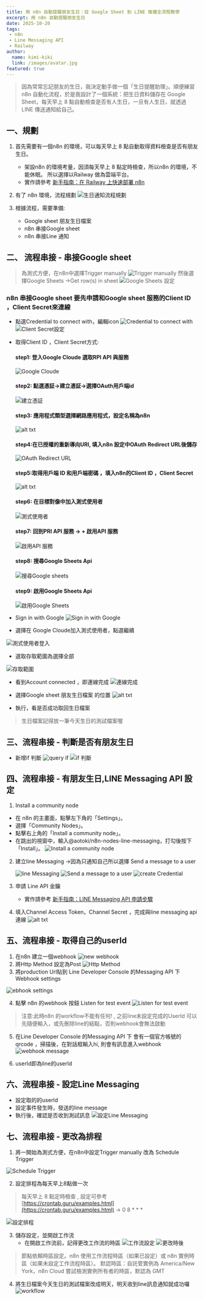 ```yaml
---
title: 用 n8n 自動提醒朋友生日：從 Google Sheet 到 LINE 推播全流程教學
excerpt: 用 n8n 自動提醒朋友生日
date: 2025-10-20
tags: 
 - n8n
 - Line Messaging API
 - Railway
author: 
  name: kimi-kiki
  link: /images/avatar.jpg
featured: true
---
```


>因為常常忘記朋友的生日，我決定動手做一個「生日提醒助理」。順便練習 n8n 自動化流程，於是我設計了一個系統：把生日資料儲存在 Google Sheet，每天早上 8 點自動檢查是否有人生日，一旦有人生日，就透過 LINE 傳送通知給自己。

## 一、規劃
1. 首先需要有一個n8n 的環境，可以每天早上 8 點自動取得資料檢查是否有朋友生日。

   - 架設n8n 的環境考量，因須每天早上 8 點定時檢查，所以n8n 的環境，不能休眠。 所以選擇以Railway 做為雲端平台。
   - 實作請參考 [新手指南：在 Railway 上快速部署 n8n](https://kimi-kiki-blog.vercel.app/posts/railway_deploy_n8n)
2. 有了 n8n 環境，流程規劃
   ![生日通知流程規劃](../../public/images/image.png)

3. 根據流程，需要準備:
   - Google sheet 朋友生日檔案
   - n8n 串接Google sheet 
   - n8n 串接Line 通知
  
## 二、 流程串接 - 串接Google sheet 

>為測式方便，在n8n中選擇Trigger manually 
![Trigger manually](/public/images/20251020-174353.png)
然後選擇Google Sheets ->Get row(s) in sheet
![Google Sheets 設定](/public/images/20251020-174619.png)
 
### n8n 串接Google sheet 要先申請和Google sheet 服務的Client ID ，Client Secret來連線
- 點選Credential to connect with，編輯icon
![Credential to connect with](/public/images/20251020-174932.png)
![Client Secret設定](/public/images/20251020-175041.png)
- 取得Client ID ，Client Secret方式:
    #### step1: 登入Google Cloude 選取RPI API 與服務
    ![Google Cloude](/public/images/20251020-173228.png)

    #### step2: 點選憑証->建立憑証->選擇OAuth用戶端id

    ![建立憑証](/public/images/20251020-173414.png)

    #### step3: 應用程式類型選擇網路應用程式，設定名稱為n8n 

    ![alt txt](/public/images/20251020-174001.png)

    #### step4:在已授權的重新導向URI, 填入n8n 設定中OAuth Redirect URL後儲存
    ![OAuth Redirect URL](/public/images/20251020-175557.png)

    #### step5:取得用戶端 ID 和用戶端密碼 ，填入n8n的Client ID ，Client Secret
    ![alt txt](/public/images/20251020-181320.png)

    #### step6: 在目標對像中加入測式使用者
    ![測式使用者](/public/images/20251020-175716.png)

    #### step7: 回到PRI API 服務 -> + 啟用API 服務
    ![啟用API 服務](/public/images/20251020-175932.png)
    #### step8: 搜尋Google Sheets Api
    ![搜尋Google sheets](/public/images/20251020-180044.png)
    #### step9: 啟用Google Sheets Api
    ![啟用Google Sheets](/public/images/20251020-180112.png)

- Sign in with Google
![Sign in with Google](/public/images/20251020-181538.png)

- 選擇在 Google Cloude加入測式使用者，點選繼續
  
![測式使用者登入](/public/images/20251020-181803.png)

- 選取存取範圍為選擇全部

![存取範圍](/public/images/20251020-181925.png)

- 看到Account connected ，即連線完成
 ![連線完成](/public/images/20251020-182115.png)

- 選擇Google sheet 朋友生日檔案 的位置
![alt txt](/public/images/20251020-182454.png)
- 執行，看是否成功取回生日檔案 
> 生日檔案記得放一筆今天生日的測試檔案喔
## 三、流程串接 - 判斷是否有朋友生日
- 新增if 判斷
  ![query if](/public/images/20251020-183133.png)
  ![if 判斷](/public/images/20251020-183101.png)

## 四、流程串接 - 有朋友生日,LINE Messaging API  設定
1. Install a community node
  - 在 n8n 的主畫面，點擊左下角的「Settings」。
  - 選擇「Community Nodes」。
  - 點擊右上角的「Install a community node」。
  - 在跳出的視窗中，輸入@aotoki/n8n-nodes-line-messaging，打勾後按下「Install」。
  ![Install a community node](/public/images/20251020-210537.png)

2. 建立line Messaging ->因為只通知自己所以選擇 Send a message to a user

    ![line Messaging](/public/images/20251020-210920.png)
    ![Send a message to a user](/public/images/20251021-151341.png)
    ![create Credential](/public/images/20251021-105826.png)

3. 申請 Line API 金鑰

   - 實作請參考 [新手指南：LINE Messaging API 申請步驟](https://kimi-kiki-blog.vercel.app/posts/line_message_apply)

4. 填入Channel Access Token，Channel Secret ，完成與line messaging api連線
![alt txt](/public/images/20251021-110126.png)


## 五、流程串接 - 取得自己的userId
1. 在n8n 建立一個webhook
![new webhook](/public/images/20251021-151814.png)
2. 將Http Method 設定為Post 
![Http Method](/public/images/20251021-152012.png)
3. 將production Url貼到 Line Developer Console  的Messaging API 下Webhook settings

![ebhook settings](/public/images/20251021-152231.png)

4. 點擊 n8n 的webhook 按鈕 Listen for test event
![Listen for test event](/public/images/20251021-152504.png)

> 注意:此時n8n 的workflow不能有任何! , 之前line未設定完成的UserId 可以先隨便輸入，或先刪除line的結點，否則webhook會無法啟動

5. 在Line Developer Console  的Messaging API 下 會有一個官方帳號的qrcode ，掃描後，在對話框輸入hi, 則會有訊息進入webhook
   ![webhook message](/public/images/20251021-153206.png)

6. userId即為line的userId

## 六、流程串接 - 設定Line Messaging
- 設定取的的userId
- 設定事件發生時，發送的line message
- 執行後，確認是否收到測試訊息
![設定Line Messaging](/public/images/20251021-153803.png)


## 七、流程串接 - 更改為排程
1. 將一開始為測式方便，在n8n中設定Trigger manually 改為 Schedule Trigger

![Schedule Trigger](/public/images/20251021-154148.png)

2. 設定排程為每天早上8點做一次 
> 每天早上 8 點定時檢查 , 設定可參考[https://crontab.guru/examples.html](https://crontab.guru/examples.html) -> 0 8 * * *

   ![設定排程](/public/images/20251022-101208.png)

3. 儲存設定，並開啟工作流
   - 在開啟工作流前，記得更改工作流的時區
   ![工作流設定](/public/images/20251022-101524.png)
![更改時後](../../public/images/image-6.png)

>節點依賴時區設定。n8n 使用工作流程時區（如果已設定）或 n8n 實例時區（如果未設定工作流程時區）。
默認時區：自託管實例為 America/New York，n8n Cloud 嘗試檢測實例所有者的時區，默認為 GMT

4. 將生日檔案今天生日的測試檔案改成明天，明天收到line訊息通知就成功囉
 ![workflow](/public/images/20251021-160304.png)